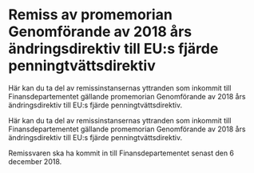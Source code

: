 # Remiss av promemorian Genomförande av 2018 års ändringsdirektiv till EU:s fjärde penningtvättsdirektiv

Här kan du ta del av remissinstansernas yttranden som inkommit till Finansdepartementet gällande promemorian Genomförande av 2018 års ändringsdirektiv till EU:s fjärde penningtvättsdirektiv.

Här kan du ta del av remissinstansernas yttranden som inkommit till Finansdepartementet gällande promemorian Genomförande av 2018 års ändringsdirektiv till EU:s fjärde penningtvättsdirektiv.

Remissvaren ska ha kommit in till Finansdepartementet senast den
6 december 2018.
